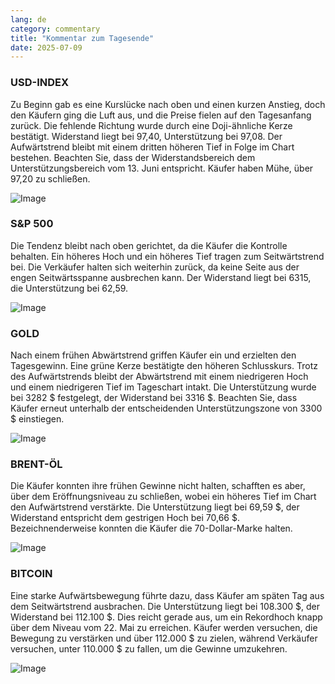 ```yaml
---
lang: de
category: commentary
title: "Kommentar zum Tagesende"
date: 2025-07-09
---
```


### USD-INDEX

Zu Beginn gab es eine Kurslücke nach oben und einen kurzen Anstieg, doch den Käufern ging die Luft aus, und die Preise fielen auf den Tagesanfang zurück. Die fehlende Richtung wurde durch eine Doji-ähnliche Kerze bestätigt. Widerstand liegt bei 97,40, Unterstützung bei 97,08. Der Aufwärtstrend bleibt mit einem dritten höheren Tief in Folge im Chart bestehen. Beachten Sie, dass der Widerstandsbereich dem Unterstützungsbereich vom 13. Juni entspricht. Käufer haben Mühe, über 97,20 zu schließen.

![Image](https://markleighedu.github.io/img/Jul-2025/09-Jul-2025/usdindex.jpg)

### S&P 500

Die Tendenz bleibt nach oben gerichtet, da die Käufer die Kontrolle behalten. Ein höheres Hoch und ein höheres Tief tragen zum Seitwärtstrend bei. Die Verkäufer halten sich weiterhin zurück, da keine Seite aus der engen Seitwärtsspanne ausbrechen kann. Der Widerstand liegt bei 6315, die Unterstützung bei 62,59.

![Image](https://markleighedu.github.io/img/Jul-2025/09-Jul-2025/sp500.jpg)

### GOLD

Nach einem frühen Abwärtstrend griffen Käufer ein und erzielten den Tagesgewinn. Eine grüne Kerze bestätigte den höheren Schlusskurs. Trotz des Aufwärtstrends bleibt der Abwärtstrend mit einem niedrigeren Hoch und einem niedrigeren Tief im Tageschart intakt. Die Unterstützung wurde bei 3282 $ festgelegt, der Widerstand bei 3316 $. Beachten Sie, dass Käufer erneut unterhalb der entscheidenden Unterstützungszone von 3300 $ einstiegen.

![Image](https://markleighedu.github.io/img/Jul-2025/09-Jul-2025/gold.jpg)

### BRENT-ÖL

Die Käufer konnten ihre frühen Gewinne nicht halten, schafften es aber, über dem Eröffnungsniveau zu schließen, wobei ein höheres Tief im Chart den Aufwärtstrend verstärkte. Die Unterstützung liegt bei 69,59 $, der Widerstand entspricht dem gestrigen Hoch bei 70,66 $. Bezeichnenderweise konnten die Käufer die 70-Dollar-Marke halten.

![Image](https://markleighedu.github.io/img/Jul-2025/09-Jul-2025/brentoil.jpg)

### BITCOIN

Eine starke Aufwärtsbewegung führte dazu, dass Käufer am späten Tag aus dem Seitwärtstrend ausbrachen. Die Unterstützung liegt bei 108.300 $, der Widerstand bei 112.100 $. Dies reicht gerade aus, um ein Rekordhoch knapp über dem Niveau vom 22. Mai zu erreichen. Käufer werden versuchen, die Bewegung zu verstärken und über 112.000 $ zu zielen, während Verkäufer versuchen, unter 110.000 $ zu fallen, um die Gewinne umzukehren.

![Image](https://markleighedu.github.io/img/Jul-2025/09-Jul-2025/bitcoin.jpg)

